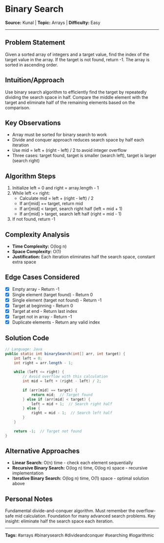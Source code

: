 # Binary Search

**Source:** Kunal | **Topic:** Arrays | **Difficulty:** Easy  

---

## Problem Statement
Given a sorted array of integers and a target value, find the index of the target value in the array. If the target is not found, return -1. The array is sorted in ascending order.

## Intuition/Approach
Use binary search algorithm to efficiently find the target by repeatedly dividing the search space in half. Compare the middle element with the target and eliminate half of the remaining elements based on the comparison.

## Key Observations
- Array must be sorted for binary search to work
- Divide and conquer approach reduces search space by half each iteration
- Use mid = left + (right - left) / 2 to avoid integer overflow
- Three cases: target found, target is smaller (search left), target is larger (search right)

## Algorithm Steps
1. Initialize left = 0 and right = array.length - 1
2. While left <= right:
   - Calculate mid = left + (right - left) / 2
   - If arr[mid] == target, return mid
   - If arr[mid] < target, search right half (left = mid + 1)
   - If arr[mid] > target, search left half (right = mid - 1)
3. If not found, return -1

## Complexity Analysis
- **Time Complexity:** O(log n)
- **Space Complexity:** O(1)
- **Justification:** Each iteration eliminates half the search space, constant extra space

## Edge Cases Considered
- [x] Empty array - Return -1
- [x] Single element (target found) - Return 0
- [x] Single element (target not found) - Return -1
- [x] Target at beginning - Return 0
- [x] Target at end - Return last index
- [x] Target not in array - Return -1
- [x] Duplicate elements - Return any valid index

## Solution Code

```java
// Language: Java
public static int binarySearch(int[] arr, int target) {
    int left = 0;
    int right = arr.length - 1;
    
    while (left <= right) {
        // Avoid overflow with this calculation
        int mid = left + (right - left) / 2;
        
        if (arr[mid] == target) {
            return mid;  // Target found
        } else if (arr[mid] < target) {
            left = mid + 1;  // Search right half
        } else {
            right = mid - 1;  // Search left half
        }
    }
    
    return -1;  // Target not found
}
```

## Alternative Approaches
- **Linear Search:** O(n) time - check each element sequentially
- **Recursive Binary Search:** O(log n) time, O(log n) space - recursive implementation
- **Iterative Binary Search:** O(log n) time, O(1) space - optimal solution above

## Personal Notes
Fundamental divide-and-conquer algorithm. Must remember the overflow-safe mid calculation. Foundation for many advanced search problems. Key insight: eliminate half the search space each iteration.

---
**Tags:** #arrays #binarysearch #divideandconquer #searching #logarithmic
